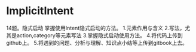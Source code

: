 # ImplicitIntent
14题。隐式启动
掌握使用Intent隐式启动的方法。
1.<intent-filter>元素作用与含义
2.<intent-filter>写法，尤其是action,category等元素写法
3.掌握隐式启动使用方法。
4.将代码上传到github上。
5.将遇到的问题、分析与理解、知识点小结等上传到gitbook上去。
